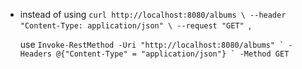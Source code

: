 - instead of using ```curl http://localhost:8080/albums \
    --header "Content-Type: application/json" \
    --request "GET" ```,

   use 
  ``` Invoke-RestMethod -Uri "http://localhost:8080/albums" `
    -Headers @{"Content-Type" = "application/json"} `
    -Method GET ```
